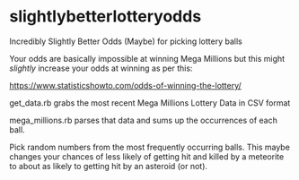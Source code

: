 # slightlybetterlotteryodds
Incredibly Slightly Better Odds (Maybe) for picking lottery balls

Your odds are basically impossible at winning Mega Millions but this might *slightly* increase your odds at winning as per this:

https://www.statisticshowto.com/odds-of-winning-the-lottery/

get_data.rb grabs the most recent Mega Millions Lottery Data in CSV format

mega_millions.rb parses that data and sums up the occurrences of each ball.

Pick random numbers from the most frequently occurring balls. This maybe changes your chances of less likely of getting hit and killed by a meteorite to about as likely to getting hit by an asteroid (or not).
